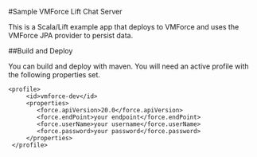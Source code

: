#Sample VMForce Lift Chat Server

This is a Scala/Lift example app that deploys to VMForce and uses the VMForce JPA provider to persist data.

##Build and Deploy

You can build and deploy with maven. You will need an active profile with the following properties set.

    <profile>
         <id>vmforce-dev</id>
         <properties>
            <force.apiVersion>20.0</force.apiVersion>
            <force.endPoint>your endpoint</force.endPoint>
            <force.userName>your username</force.userName>
            <force.password>your password</force.password>
         </properties>
     </profile>
